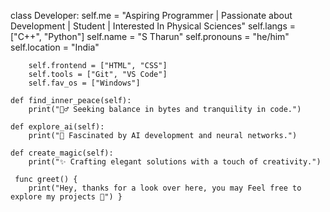 
 class Developer: 
        self.me = "Aspiring Programmer | Passionate about Development | Student | Interested In Physical Sciences"
        self.langs = ["C++", "Python"]
         self.name = "S Tharun"
        self.pronouns = "he/him"
        self.location = "India"

        self.frontend = ["HTML", "CSS"]
        self.tools = ["Git", "VS Code"]
        self.fav_os = ["Windows"]

    def find_inner_peace(self):
        print("🧘‍♂️ Seeking balance in bytes and tranquility in code.")

    def explore_ai(self):
        print("🤖 Fascinated by AI development and neural networks.")

    def create_magic(self):
        print("✨ Crafting elegant solutions with a touch of creativity.")

     func greet() {
        print("Hey, thanks for a look over here, you may Feel free to explore my projects 🚀") } 
